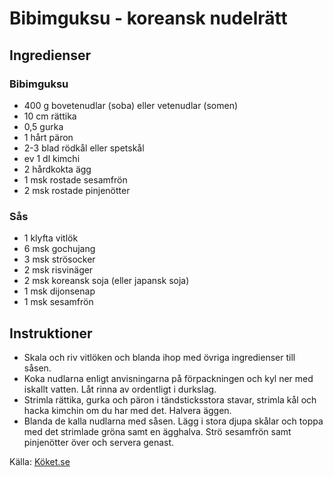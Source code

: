 # Bibimguksu - koreansk nudelrätt

## Ingredienser

### Bibimguksu
* 400 g bovetenudlar (soba) eller vetenudlar (somen)
* 10 cm rättika
* 0,5 gurka
* 1 hårt päron
* 2-3 blad rödkål eller spetskål
* ev 1 dl kimchi
* 2 hårdkokta ägg
* 1 msk rostade sesamfrön
* 2 msk rostade pinjenötter

### Sås
* 1 klyfta vitlök
* 6 msk gochujang
* 3 msk strösocker
* 2 msk risvinäger
* 2 msk koreansk soja (eller japansk soja)
* 1 msk dijonsenap
* 1 msk sesamfrön

## Instruktioner

* Skala och riv vitlöken och blanda ihop med övriga ingredienser till såsen.
* Koka nudlarna enligt anvisningarna på förpackningen och kyl ner med iskallt vatten. Låt rinna av ordentligt i durkslag.
* Strimla rättika, gurka och päron i tändsticksstora stavar, strimla kål och hacka kimchin om du har med det. Halvera äggen.
* Blanda de kalla nudlarna med såsen. Lägg i stora djupa skålar och toppa med det strimlade gröna samt en ägghalva. Strö sesamfrön samt pinjenötter över och servera genast.

Källa: [Köket.se](https://www.koket.se/bibimguksu-koreansk-nudelratt)